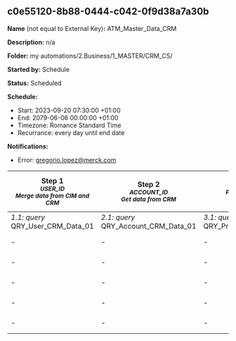 ## c0e55120-8b88-0444-c042-0f9d38a7a30b

**Name** (not equal to External Key)**:** ATM_Master_Data_CRM

**Description:** n/a

**Folder:** my automations/2.Business/1_MASTER/CRM_CS/

**Started by:** Schedule

**Status:** Scheduled

**Schedule:**

* Start: 2023-09-20 07:30:00 +01:00
* End: 2079-06-06 00:00:00 +01:00
* Timezone: Romance Standard Time
* Recurrance: every day until end date

**Notifications:**

* Error: gregorio.lopez@merck.com

| Step 1<br>_<small>USER_ID<br>Merge data from CIM and CRM</small>_ | Step 2<br>_<small>ACCOUNT_ID<br>Get data from CRM</small>_ | Step 3<br>_<small>PRESCRIBER USER REL 1<br>Merge data from CIM</small>_ | Step 4<br>_<small>PRESCRIBER USER REL 2<br>Add data from CIM</small>_ | Step 5<br>_<small>INDICATORS<br>Merge data from CRM</small>_ | Step 6<br>_<small>APPROVED EMAILS<br>Merge data from CRM and Master Account DE</small>_ | Step 7<br>_<small>APPROVED EMAILS<br>Merge data from CRM, Master_CRM_Approved_Emails_Data_DE and AEs_sent_CRM_info_DE</small>_ | Step 8<br>_<small>PRESCRIBER USER REL<br>segmented by sales force ID</small>_ | Step 9<br>_<small>PRESCRIBER USER REL<br>segmented by sales force ID</small>_ |
| --- | --- | --- | --- | --- | --- | --- | --- | --- |
| _1.1: query_<br>QRY_User_CRM_Data_01 | _2.1: query_<br>QRY_Account_CRM_Data_01 | _3.1: query_<br>QRY_Prescriber_User_Rel_Data_00 | _4.1: query_<br>QRY_Prescriber_User_Rel_Data_01 | _5.1: query_<br>QRY_Indicators_CRM_Data_01 | _6.1: query_<br>QRY_Approve_Emails_CRM_Data_00 | _7.1: query_<br>QRY_Approve_Emails_CRM_Data_02 | _8.1: query_<br>QRY_HIP_Prescriber_User_Rel_ALL | _9.1: query_<br>QRY_AAS_Prescriber_User_Rel_ALL |
| - | - | - | - | - | _6.2: query_<br>QRY_Approve_Emails_CRM_Data_01 | - | _8.2: query_<br>QRY_DBS_Prescriber_User_Rel_ALL | _9.2: query_<br>QRY_INM_Prescriber_User_Rel_ALL |
| - | - | - | - | - | - | - | _8.3: query_<br>QRY_VIR_Prescriber_User_Rel_ALL | _9.3: query_<br>QRY_MIN_Prescriber_User_Rel_ALL |
| - | - | - | - | - | - | - | _8.4: query_<br>QRY_ANE_Prescriber_User_Rel_ALL | _9.4: query_<br>QRY_ONX_Prescriber_User_Rel_ALL |
| - | - | - | - | - | - | - | _8.5: query_<br>QRY_WMA_Prescriber_User_Rel_ALL | _9.5: query_<br>QRY_KAE_Prescriber_User_Rel_ALL |
| - | - | - | - | - | - | - | _8.6: query_<br>QRY_ONC_Prescriber_User_Rel_ALL | - |
